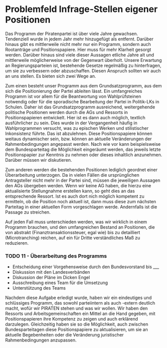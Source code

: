 # Problemfeld Infrage-Stellen eigener Positionen

Das Programm der Piratenpartei ist über viele Jahre gewachsen. Tendenziell wurde in jedem Jahr mehr hinzugefügt als entfernt. Darüber hinaus gibt es mittlerweile nicht mehr nur ein Programm, sondern auch Rootanträge und Positionspapiere. Hier muss für mehr Klarheit gesorgt werden. Darüber hinaus sind viele dieser Aussagen etliche Jahre alt und mittlerweile möglicherweise von der Gegenwart überholt. Unsere Erwartung an Regierungsparteien ist, bestehende Gesetze regelmäßig zu hinterfragen, um sie zu verbessern oder abzuschaffen. Diesen Anspruch sollten wir auch an uns stellen. Es bieten sich zwei Wege an.

Zum einen besteht unser Programm aus dem Grundsatzprogramm, aus dem sich die Positionierung der Partei ableiten lässt. Ein umfangreiches Programm ist vor allem für die Beantwortung von Wahlprüfsteinen notwendig oder für die sporadische Bearbeitung der Partei in Politik-LKs in Schulen. Daher ist das Grundsatzprogramm ausreichend, weitergehende politische Positionen werden durch die AGs und Ressorts in Positionspapieren entwickelt. Hier ist es dann auch möglich, textlich ausführlicher zu sein. Dies wurde in der Vergangenheit häufig in Wahlprogrammen versucht, was zu epischen Werken und stilistischer Inkonsistenz führte. Das ist abzulehnen. Diese Positionspapiere können weitaus dynamischer sein, bzw. können an aktuelle Veränderungen der Rahmenbedingungen angepasst werden. Nach wie vor kann beispielsweise dem Bundesparteitag die Möglichkeit eingeräumt werden, das jeweils letzte Positionspapier zur Kenntnis zu nehmen oder dieses inhaltlich anzunehmen. Darüber müssen wir diskutieren.

Zum anderen werden die bestehenden Positionen lediglich geordnet einer Überarbeitung unterzogen. Da in vielen Fällen die ursprünglichen Antragsteller nicht mehr in der Partei sind, müssen die jeweiligen Aussagen den AGs übergeben werden. Wenn wir keine AG haben, die hierzu eine aktualisierte Stellungnahme erstellen kann, so geht dies an das entsprechende Ressort. Ist es auch dort nich möglich kompetent zu ermitteln, ob die Position noch aktuell ist, dann muss diese zum nächsten Parteitag in einer aktuellen Form vorgeschlagen werde. Andernfalls ist die Passage zu streichen.

Auf jeden Fall muss unterschieden werden, was wir wirklich in einem Programm brauchen, und den umfangreichen Bestand an Positionen, die von abstrakt \(Finanztransaktionssteuer, egal wie\) bis zu detailliert \(Microtranching\) reichen, auf ein für Dritte verständliches Maß zu reduzieren.

### TODO 11 - Überarbeitung des Programms

* Entscheidung einer Vorgehensweise durch den Bundesvorstand bis \_\_\_
* Diskussion mit den Landesverbänden
* Diskussion der Pläne im Dicken Engel
* Ausschreibung eines Team für die Umsetzung
* Unterstützung des Teams

Nachdem diese Aufgabe erledigt wurde, haben wir ein eindeutiges und schlüssiges Programm, das sowohl parteiintern als auch -extern deutlich macht, wofür wir PIRATEN stehen und was wir wollen. Wir haben den Ressorts und Arbeitsgemeinschaften ein Mittel an die Hand gegeben, mit Positionspapieren ihre Kompetenz zu zeigen und auch erklärend darzulegen. Gleichzeitig haben sie so die Möglichkeit, auch zwischen Bundesparteitagen diese Positionspapiere zu aktualisieren, um sie an aktuelle Begebenheiten oder die Veränderung juristischer Rahmenbedingungen anzupassen.
